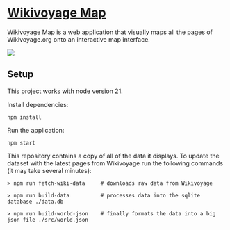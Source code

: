 # [Wikivoyage Map](https://wginsberg.github.io/wikivoyage-map)

Wikivoyage Map is a web application that visually maps all the pages of Wikivoyage.org onto an interactive map interface.

<img src="./screenshot.png">

## Setup

This project works with node version 21.

Install dependencies:
```
npm install
```

Run the application:
```
npm start
```

This repository contains a copy of all of the data it displays. To update the dataset with the latest pages from Wikivoyage run the following commands (it may take several minutes):
```
> npm run fetch-wiki-data     # downloads raw data from Wikivoyage

> npm run build-data          # processes data into the sqlite database ./data.db

> npm run build-world-json    # finally formats the data into a big json file ./src/world.json
```
